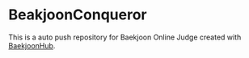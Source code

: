# BeakjoonConqueror
This is a auto push repository for Baekjoon Online Judge created with [BaekjoonHub](https://github.com/BaekjoonHub/BaekjoonHub).
